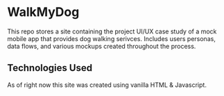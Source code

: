 # WalkMyDog

This repo stores a site containing the project UI/UX case study of a
mock mobile app that provides dog walking serivces. Includes users personas,
data flows, and various mockups created throughout the process.

## Technologies Used

As of right now this site was created using vanilla HTML & Javascript.
